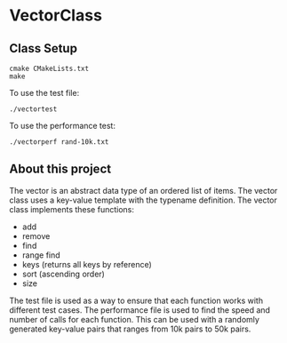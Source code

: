 # VectorClass


## Class Setup
```
cmake CMakeLists.txt
make
```
To use the test file:
```
./vectortest
```

To use the performance test:
```
./vectorperf rand-10k.txt
```

## About this project
The vector is an abstract data type of an ordered list of items. The vector class uses a key-value template with the typename definition. The vector class implements these functions:
- add
- remove
- find
- range find
- keys (returns all keys by reference)
- sort (ascending order)
- size


The test file is used as a way to ensure that each function works with different test cases.  The performance file is used to find the speed and number of calls for each function. This can be used with a randomly generated key-value pairs that ranges from 10k pairs to 50k pairs.
